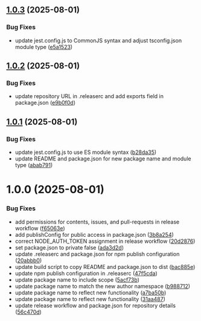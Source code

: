 ## [1.0.3](https://github.com/Fersubair40/react-element-capture/compare/v1.0.2...v1.0.3) (2025-08-01)


### Bug Fixes

* update jest.config.js to CommonJS syntax and adjust tsconfig.json module type ([e5a1523](https://github.com/Fersubair40/react-element-capture/commit/e5a1523779307d726ed9782b46a9d9bcb94b384e))

## [1.0.2](https://github.com/Fersubair40/react-element-capture/compare/v1.0.1...v1.0.2) (2025-08-01)


### Bug Fixes

* update repository URL in .releaserc and add exports field in package.json ([e9b0f0d](https://github.com/Fersubair40/react-element-capture/commit/e9b0f0da8829849a044da37576822b2798de8a0a))

## [1.0.1](https://github.com/Fersubair40/png-download-link/compare/v1.0.0...v1.0.1) (2025-08-01)


### Bug Fixes

* update jest.config.js to use ES module syntax ([b28da35](https://github.com/Fersubair40/png-download-link/commit/b28da35934276edfb4624a04089d401c62e69211))
* update README and package.json for new package name and module type ([abab791](https://github.com/Fersubair40/png-download-link/commit/abab791f48647dae3ff05ef23a7b435ad8474d64))

# 1.0.0 (2025-08-01)


### Bug Fixes

* add permissions for contents, issues, and pull-requests in release workflow ([f65063e](https://github.com/Fersubair40/png-download-link/commit/f65063ee7220384307794e53512840167f7eb8d2))
* add publishConfig for public access in package.json ([3b8a254](https://github.com/Fersubair40/png-download-link/commit/3b8a254eeb35ee07ead0fbcd8b04ea1795380da9))
* correct NODE_AUTH_TOKEN assignment in release workflow ([20d2876](https://github.com/Fersubair40/png-download-link/commit/20d2876a9a130d36d7342b540d6d11e6b8f79e19))
* set package.json to private false ([ada3d2d](https://github.com/Fersubair40/png-download-link/commit/ada3d2df09e75e916c1a2ce10bd05803c4689944))
* update .releaserc and package.json for npm publish configuration ([20abbb0](https://github.com/Fersubair40/png-download-link/commit/20abbb0864445961f1ab784d5623769dd7c97915))
* update build script to copy README and package.json to dist ([bac885e](https://github.com/Fersubair40/png-download-link/commit/bac885e89cfd0a55806f70ba818aa73665bcc895))
* update npm publish configuration in .releaserc ([47f5cda](https://github.com/Fersubair40/png-download-link/commit/47f5cda6c8331ecac84cb912d7f0b4eb07d40ba8))
* update package name to include scope ([5acf73b](https://github.com/Fersubair40/png-download-link/commit/5acf73bb21f576fe128353aab4f0a957f034d4be))
* update package name to match the new author namespace ([b988712](https://github.com/Fersubair40/png-download-link/commit/b9887127e395777a29fbf96f9fd038fca0b48630))
* update package name to reflect new functionality ([a7ba50b](https://github.com/Fersubair40/png-download-link/commit/a7ba50b61ee9cd983d23563a6de2cfa9e889fad1))
* update package name to reflect new functionality ([31aa487](https://github.com/Fersubair40/png-download-link/commit/31aa4878c6f2fea3876da55d8915bfba1f9e9309))
* update release workflow and package.json for repository details ([56c470d](https://github.com/Fersubair40/png-download-link/commit/56c470dd078e767737f16b9f7ddf4c2965440044))
